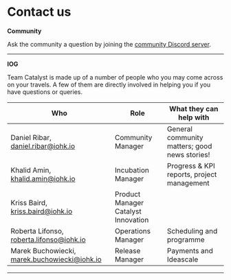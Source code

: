 # Contact us

**Community**

Ask the community a question by joining the [community Discord server](https://discord.gg/SZAcUJRfQV).

****

**IOG**

Team Catalyst is made up of a number of people who you may come across on your travels. A few of them are directly involved in helping you if you have questions or queries.

| Who                                          | Role                                | What they can help with                       |
| -------------------------------------------- | ----------------------------------- | --------------------------------------------- |
| Daniel Ribar, daniel.ribar@iohk.io           | Community Manager                   | General community matters; good news stories! |
| Khalid Amin, khalid.amin@iohk.io             | Incubation Manager                  | Progress & KPI reports, project management    |
| Kriss Baird, kriss.baird@iohk.io             | Product Manager Catalyst Innovation |                                               |
| Roberta Lifonso, roberta.lifonso@iohk.io     | Operations Manager                  | Scheduling and programme                      |
| Marek Buchowiecki, marek.buchowiecki@iohk.io | Release Manager                     | Payments and Ideascale                        |



****
